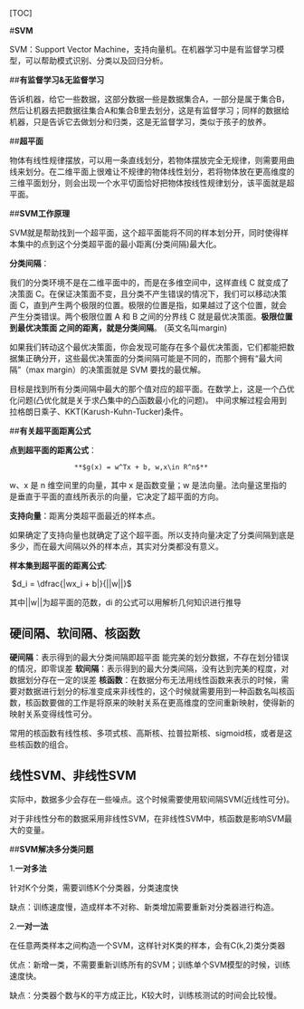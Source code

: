 [TOC]

#**SVM**

SVM：Support Vector Machine，支持向量机。在机器学习中是有监督学习模型，可以帮助模式识别、分类以及回归分析。

##**有监督学习&无监督学习**

告诉机器，给它一些数据，这部分数据一些是数据集合A，一部分是属于集合B，然后让机器去把数据往集合A和集合B里去划分，这是有监督学习；同样的数据给机器，只是告诉它去做划分和归类，这是无监督学习，类似于孩子的放养。  

##**超平面**

物体有线性规律摆放，可以用一条直线划分，若物体摆放完全无规律，则需要用曲线来划分。在二维平面上很难让不规律的物体线性划分，若将物体放在更高维度的三维平面划分，则会出现一个水平切面恰好把物体按线性规律划分，该平面就是超平面。

##**SVM工作原理**

SVM就是帮助找到一个超平面，这个超平面能将不同的样本划分开，同时使得样本集中的点到这个分类超平面的最小距离(分类间隔)最大化。

**分类间隔**：

我们的分类环境不是在二维平面中的，而是在多维空间中，这样直线 C 就变成了决策面 C。在保证决策面不变，且分类不产生错误的情况下，我们可以移动决策面 C，直到产生两个极限的位置。极限的位置是指，如果越过了这个位置，就会产生分类错误。两个极限位置 A 和 B 之间的分界线 C 就是最优决策面。**极限位置到最优决策面  之间的距离，就是分类间隔**。 (英文名叫margin) 

如果我们转动这个最优决策面，你会发现可能存在多个最优决策面，它们都能把数据集正确分开，这些最优决策面的分类间隔可能是不同的，而那个拥有“最大间隔”（max margin）的决策面就是 SVM 要找的最优解。

 目标是找到所有分类间隔中最大的那个值对应的超平面。在数学上，这是一个凸优化问题(凸优化就是关于求凸集中的凸函数最小化的问题)。 中间求解过程会用到拉格朗日乘子、KKT(Karush-Kuhn-Tucker)条件。

##**有关超平面距离公式**

**点到超平面的距离公式**：

 					**$g(x) = w^Tx + b, w,x\in R^n​$**

w、x 是 n 维空间里的向量，其中 x 是函数变量；w 是法向量。法向量这里指的是垂直于平面的直线所表示的向量，它决定了超平面的方向。

**支持向量**：距离分类超平面最近的样本点。

如果确定了支持向量也就确定了这个超平面。所以支持向量决定了分类间隔到底是多少，而在最大间隔以外的样本点，其实对分类都没有意义。

**样本集到超平面的距离公式**:

​						$d_i = \dfrac{|wx_i + b|}{||w||}$

其中||w||为超平面的范数，di 的公式可以用解析几何知识进行推导



## **硬间隔、软间隔、核函数**

**硬间隔**：表示得到的最大分类间隔即超平面 能完美的划分数据，不存在划分错误的情况，即零误差
**软间隔**：表示得到的最大分类间隔，没有达到完美的程度，对数据划分存在一定的误差
**核函数**：在数据分布无法用线性函数来表示的时候，需要对数据进行划分的标准变成来非线性的，这个时候就需要用到一种函数名叫核函数，核函数要做的工作是将原来的映射关系在更高维度的空间重新映射，使得新的映射关系变得线性可分。

常用的核函数有线性核、多项式核、高斯核、拉普拉斯核、sigmoid核，或者是这些核函数的组合。

## **线性SVM、非线性SVM**

实际中，数据多少会存在一些噪点。这个时候需要使用软间隔SVM(近线性可分)。

对于非线性分布的数据采用非线性SVM，在非线性SVM中，核函数是影响SVM最大的变量。

##**SVM解决多分类问题**

1.**一对多法**

针对K个分类，需要训练K个分类器，分类速度快

缺点：训练速度慢，造成样本不对称、新类增加需要重新对分类器进行构造。

2.**一对一法**

在任意两类样本之间构造一个SVM，这样针对K类的样本，会有C(k,2)类分类器

优点：新增一类，不需要重新训练所有的SVM；训练单个SVM模型的时候，训练速度快。

缺点：分类器个数与K的平方成正比，K较大时，训练核测试的时间会比较慢。

